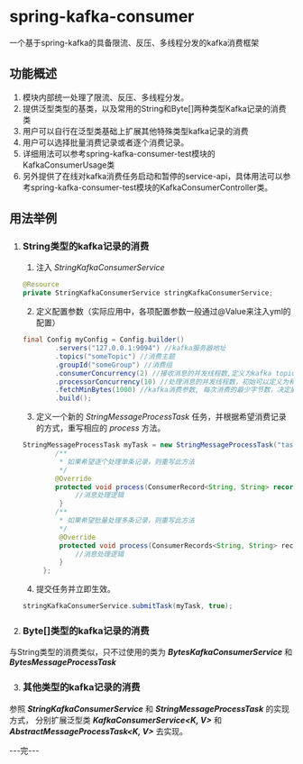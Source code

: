 # spring-kafka-consumer
一个基于spring-kafka的具备限流、反压、多线程分发的kafka消费框架

## 功能概述

1. 模块内部统一处理了限流、反压、多线程分发。
2. 提供泛型类型的基类，以及常用的String和Byte[]两种类型Kafka记录的消费类
3. 用户可以自行在泛型类基础上扩展其他特殊类型kafka记录的消费
4. 用户可以选择批量消费记录或者逐个消费记录。
5. 详细用法可以参考spring-kafka-consumer-test模块的KafkaConsumerUsage类
6. 另外提供了在线对kafka消费任务启动和暂停的service-api，具体用法可以参考spring-kafka-consumer-test模块的KafkaConsumerController类。

## 用法举例

1. ### String类型的kafka记录的消费
    1. 注入 _StringKafkaConsumerService_
   ```java
   @Resource
   private StringKafkaConsumerService stringKafkaConsumerService;
   ```

    2. 定义配置参数（实际应用中，各项配置参数一般通过@Value来注入yml的配置）
   ```java
   final Config myConfig = Config.builder()
           .servers("127.0.0.1:9094") //kafka服务器地址
           .topics("someTopic") //消费主题
           .groupId("someGroup") //消费组
           .consumerConcurrency(2) //接收消息的并发线程数,定义为kafka topic的partition数相同
           .processorConcurrency(10) //处理消息的并发线程数，初始可以定义为和consumerConcurrency，根据积压情况，可以按倍数加大
           .fetchMinBytes(1000) //kafka消费参数, 每次消费的最少字节数，决定能否一次性消费多条记录
           .build(); 
   ```

    3. 定义一个新的 _StringMessageProcessTask_ 任务，并根据希望消费记录的方式，重写相应的 _process_ 方法。
   ```java
   StringMessageProcessTask myTask = new StringMessageProcessTask("task-name", myConfig) {
           /**
            * 如果希望逐个处理单条记录，则重写此方法
            */
           @Override
           protected void process(ConsumerRecord<String, String> record) {
                //消息处理逻辑
            }
           /**
            * 如果希望批量处理多条记录，则重写此方法
            */
            @Override
            protected void process(ConsumerRecords<String, String> records) {
                //消息处理逻辑
            }
        };
   ```

    4. 提交任务并立即生效。
   ```java
   stringKafkaConsumerService.submitTask(myTask, true);
   ```

2. ### Byte[]类型的kafka记录的消费
与String类型的消费类似，只不过使用的类为 **_BytesKafkaConsumerService_** 和 **_BytesMessageProcessTask_**

3. ### 其他类型的kafka记录的消费
参照 **_StringKafkaConsumerService_** 和 **_StringMessageProcessTask_** 的实现方式，
分别扩展泛型类 **_KafkaConsumerService<K, V>_** 和 **_AbstractMessageProcessTask<K, V>_** 去实现。

---完---